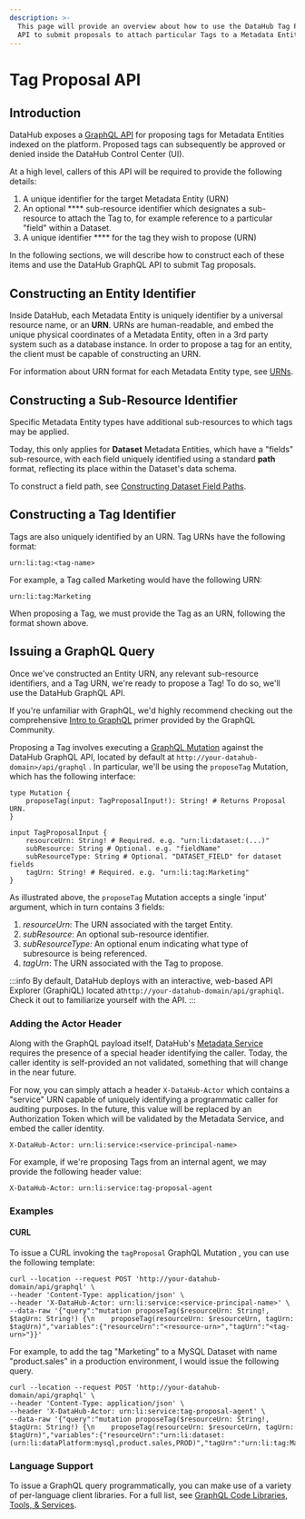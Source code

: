 ```yaml
---
description: >-
  This page will provide an overview about how to use the DataHub Tag Proposal
  API to submit proposals to attach particular Tags to a Metadata Entity.
---
```


# Tag Proposal API

## Introduction&#x20;

DataHub exposes a [GraphQL API](https://graphql.org/) for proposing tags for Metadata Entities indexed on the platform. Proposed tags can subsequently be approved or denied inside the DataHub Control Center (UI).&#x20;

At a high level, callers of this API will be required to provide the following details:

1. A unique identifier for the target Metadata Entity (URN)&#x20;
2. An optional **** sub-resource identifier which designates a sub-resource to attach the Tag to, for example reference to a particular "field" within a Dataset.&#x20;
3. A unique identifier **** for the tag they wish to propose (URN)&#x20;

In the following sections, we will describe how to construct each of these items and use the DataHub GraphQL API to submit Tag proposals.&#x20;

## Constructing an Entity Identifier

Inside DataHub, each Metadata Entity is uniquely identifier by a universal resource name, or an **URN**. URNs are human-readable, and embed the unique physical coordinates of a Metadata Entity, often in a 3rd party system such as a database instance. In order to propose a tag for an entity, the client must be capable of constructing an URN.

&#x20;For information about URN format for each Metadata Entity type, see [URNs](../concepts/urns.md).

## Constructing a Sub-Resource Identifier&#x20;

Specific Metadata Entity types have additional sub-resources to which tags may be applied.&#x20;

Today, this only applies for **Dataset** Metadata Entities, which have a "fields" sub-resource, with each field uniquely identified using a standard **path** format, reflecting its place within the Dataset's data schema.&#x20;

To construct a field path, see [Constructing Dataset Field Paths](../concepts/constructing-dataset-field-paths.md).&#x20;

## Constructing a Tag Identifier&#x20;

Tags are also uniquely identified by an URN. Tag URNs have the following format:

```
urn:li:tag:<tag-name>
```

For example, a Tag called Marketing would have the following URN:

```
urn:li:tag:Marketing
```

When proposing a Tag, we must provide the Tag as an URN, following the format shown above.&#x20;

## Issuing a GraphQL Query&#x20;

Once we've constructed an Entity URN, any relevant sub-resource identifiers, and a Tag URN, we're ready to propose a Tag! To do so, we'll use the DataHub GraphQL API.&#x20;

If you're unfamiliar with GraphQL, we'd highly recommend checking out the comprehensive [Intro to GraphQL](https://www.google.com/search?q=graphql+introduce\&oq=graphql+introduce\&aqs=chrome..69i57j0i433i512l3j69i60l4.1493j0j9\&sourceid=chrome\&ie=UTF-8) primer provided by the GraphQL Community.&#x20;

Proposing a Tag involves executing a [GraphQL Mutation](https://graphql.org/learn/queries/#mutations) against the DataHub GraphQL API, located by default at `http://your-datahub-domain>/api/graphql` . In particular, we'll be using the `proposeTag` Mutation, which has the following interface:&#x20;

```
type Mutation {
    proposeTag(input: TagProposalInput!): String! # Returns Proposal URN.
}

input TagProposalInput {
    resourceUrn: String! # Required. e.g. "urn:li:dataset:(...)"
    subResource: String # Optional. e.g. "fieldName"
    subResourceType: String # Optional. "DATASET_FIELD" for dataset fields
    tagUrn: String! # Required. e.g. "urn:li:tag:Marketing"
}
```

As illustrated above, the `proposeTag` Mutation accepts a single 'input' argument, which in turn contains 3 fields:

1. _resourceUrn_: The URN associated with the target Entity.&#x20;
2. _subResource_: An optional sub-resource identifier.
3. _subResourceType:_ An optional enum indicating what type of subresource is being referenced.
4. &#x20;_tagUrn_: The URN associated with the Tag to propose.&#x20;

:::info
By default, DataHub deploys with an interactive, web-based API Explorer (GraphiQL)  located at`http://your-datahub-domain/api/graphiql`. Check it out to familiarize yourself with the API.
:::

### Adding the Actor Header

Along with the GraphQL payload itself, DataHub's [Metadata Service](https://datahubproject.io/docs/metadata-service/) requires the presence of a special header identifying the caller. Today, the caller identity is self-provided an not validated, something that will change in the near future.&#x20;

For now, you can simply attach a header `X-DataHub-Actor` which contains a "service" URN capable of uniquely identifying a programmatic caller for auditing purposes. In the future, this value will be replaced by an Authorization Token which will be validated by the Metadata Service, and embed the caller identity.&#x20;

```
X-DataHub-Actor: urn:li:service:<service-principal-name>
```

For example, if we're proposing Tags from an internal agent, we may provide the following header value:

```
X-DataHub-Actor: urn:li:service:tag-proposal-agent
```

### Examples

#### CURL

To issue a CURL invoking the `tagProposal` GraphQL Mutation , you can use the following template:

```
curl --location --request POST 'http://your-datahub-domain/api/graphql' \
--header 'Content-Type: application/json' \
--header 'X-DataHub-Actor: urn:li:service:<service-principal-name>' \
--data-raw '{"query":"mutation proposeTag($resourceUrn: String!, $tagUrn: String!) {\n    proposeTag(resourceUrn: $resourceUrn, tagUrn: $tagUrn)","variables":{"resourceUrn":"<resource-urn>","tagUrn":"<tag-urn>"}}'
```

For example, to add the tag "Marketing" to a MySQL Dataset with name "product.sales" in a production environment, I would issue the following query.&#x20;

```
curl --location --request POST 'http://your-datahub-domain/api/graphql' \
--header 'Content-Type: application/json' \
--header 'X-DataHub-Actor: urn:li:service:tag-proposal-agent' \
--data-raw '{"query":"mutation proposeTag($resourceUrn: String!, $tagUrn: String!) {\n    proposeTag(resourceUrn: $resourceUrn, tagUrn: $tagUrn)","variables":{"resourceUrn":"urn:li:dataset:(urn:li:dataPlatform:mysql,product.sales,PROD)","tagUrn":"urn:li:tag:Marketing"}}'
```

### Language Support&#x20;

To issue a GraphQL query programmatically, you can make use of a variety of per-language client libraries. For a full list, see [GraphQL Code Libraries, Tools, & Services](https://graphql.org/code/).&#x20;
